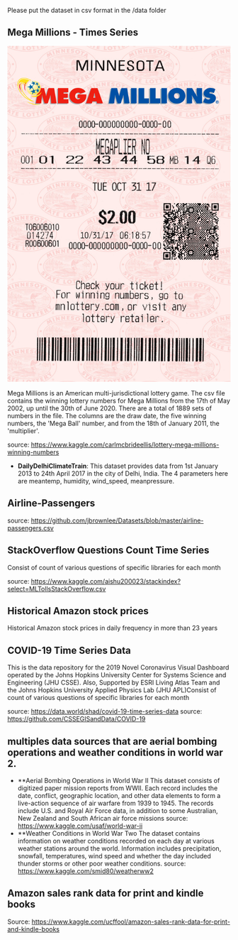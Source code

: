 
Please put the dataset in csv format in the /data folder


## Mega Millions - Times Series
![ScreenShot](Mega-Millions.jpg)

Mega Millions is an American multi-jurisdictional lottery game.
The csv file contains the winning lottery numbers for Mega Millions from the 17th of May 2002, up until the 30th of June 2020. There are a total of 1889 sets of numbers in the file. The columns are the draw date, the five winning numbers, the 'Mega Ball' number, and from the 18th of January 2011, the 'multiplier'.

source: https://www.kaggle.com/carlmcbrideellis/lottery-mega-millions-winning-numbers


- **DailyDelhiClimateTrain**: This dataset provides data from 1st January 2013 to 24th April 2017 in the city of Delhi, India. The 4 parameters here are
meantemp, humidity, wind_speed, meanpressure.

## Airline-Passengers

source: https://github.com/jbrownlee/Datasets/blob/master/airline-passengers.csv

## StackOverflow Questions Count Time Series

Consist of count of various questions of specific libraries for each month

source: https://www.kaggle.com/aishu200023/stackindex?select=MLTollsStackOverflow.csv


## Historical Amazon stock prices

Historical Amazon stock prices in daily frequency in more than 23 years

## COVID-19 Time Series Data

This is the data repository for the 2019 Novel Coronavirus Visual Dashboard operated by the Johns Hopkins University Center for Systems Science and Engineering (JHU CSSE). Also, Supported by ESRI Living Atlas Team and the Johns Hopkins University Applied Physics Lab (JHU APL)Consist of count of various questions of specific libraries for each month

source: https://data.world/shad/covid-19-time-series-data
source: https://github.com/CSSEGISandData/COVID-19
##  multiples data sources that are aerial bombing operations and weather conditions in world war 2.
- **Aerial Bombing Operations in World War II
This dataset consists of digitized paper mission reports from WWII. Each record includes the date, conflict, geographic location, and other data elements to form a live-action sequence of air warfare from 1939 to 1945. The records include U.S. and Royal Air Force data, in addition to some Australian, New Zealand and South African air force missions
source: https://www.kaggle.com/usaf/world-war-ii
- **Weather Conditions in World War Two
The dataset contains information on weather conditions recorded on each day at various weather stations around the world. Information includes precipitation, snowfall, temperatures, wind speed and whether the day included thunder storms or other poor weather conditions.
source: https://www.kaggle.com/smid80/weatherww2


## Amazon sales rank data for print and kindle books

Source: https://www.kaggle.com/ucffool/amazon-sales-rank-data-for-print-and-kindle-books


